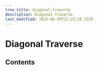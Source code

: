 ```yaml
---
tree_title: diagonal-traverse
description: Diagonal Traverse
last_modified: 2022-06-09T21:23:28.2328
---
```


# Diagonal Traverse

## Contents
